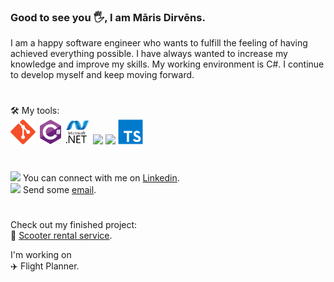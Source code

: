 ### Good to see you :raised_hand_with_fingers_splayed:, I am Māris Dirvēns.

I am a happy software engineer who wants to fulfill the feeling of having achieved everything possible. I have always wanted to increase my knowledge and improve my skills. My working environment is C#. I continue to develop myself and keep moving forward. 

#
:hammer_and_wrench: My tools:  
<img src="https://github.com/devicons/devicon/blob/master/icons/git/git-original.svg" ang="Git logo" width="40" length="40" />
<img src="https://github.com/devicons/devicon/blob/master/icons/csharp/csharp-original.svg" ang="C# logo" width="40" length="40" />
<img src="https://github.com/devicons/devicon/blob/master/icons/dot-net/dot-net-original-wordmark.svg" ang=".NET logo" width="40" length="40" />
<img src="https://symbols.getvecta.com/stencil_28/61_sql-database-generic.90b41636a8.svg" ang="SQL logo" width="40" length="40" />
<img src="https://cdn.worldvectorlogo.com/logos/css-3.svg" ang="CSS logo" width="40" length="40" />
<img src="https://github.com/devicons/devicon/blob/master/icons/typescript/typescript-original.svg" ang="TypeScript logo" width="40" length="40" />


#
<img src="https://cdn.worldvectorlogo.com/logos/linkedin-icon-2.svg" ang="Linkedin logo" width="20" length="20" /> You can connect with me on [Linkedin](https://www.linkedin.com/in/māris-dirvēns).   
<img src="https://cdn.worldvectorlogo.com/logos/official-gmail-icon-2020-.svg" ang="Gmail logo" width="20" length="20" /> Send some [email](maris.dirvens@Gmail.com).

#
Check out my finished project:  
:motor_scooter: [Scooter rental service](https://github.com/MDirvens/assignments/tree/main/scooterRentalService/scooterRental).  

I'm working on  
:airplane: Flight Planner.







